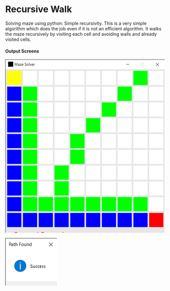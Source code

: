 # Recursive Walk
Solving maze using python: Simple recursivity.
This is a very simple algorithm which does the job even if it is not an efficient algorithm.
It walks the maze recursively by visiting each cell and avoiding walls and already visited cells.
#### Output Screens
![](https://raw.githubusercontent.com/anilkaundal/recursive-walk/master/images/screenshots%20(1).png)

![](https://github.com/anilkaundal/recursive-walk/blob/master/images/screenshots%20(2).png)
